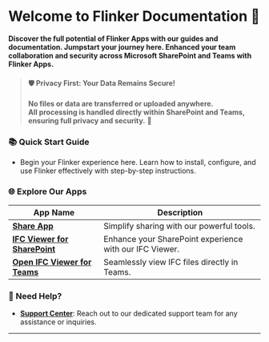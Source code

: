 # Welcome to Flinker Documentation 🚀

**Discover the full potential of Flinker Apps with our guides and documentation. Jumpstart your journey here. Enhanced your team collaboration and security across Microsoft SharePoint and Teams with Flinker Apps.**

> #### 🛡️ **Privacy First: Your Data Remains Secure!**
>  
> **No files or data are transferred or uploaded anywhere.**  
> **All processing is handled directly within SharePoint and Teams, ensuring full privacy and security.** 🔐

### 📚 Quick Start Guide
- Begin your Flinker experience here. Learn how to install, configure, and use Flinker effectively with step-by-step instructions.

### 🌐 Explore Our Apps
| **App Name**                                                | **Description**                                       |
|-------------------------------------------------------------|-------------------------------------------------------|
| [**Share App**](https://appsource.microsoft.com/de-de/product/office/WA200007197)                      | Simplify sharing with our powerful tools.             |
| [**IFC Viewer for SharePoint**](https://appsource.microsoft.com/de-de/product/office/wa200006238)      | Enhance your SharePoint experience with our IFC Viewer.|
| [**Open IFC Viewer for Teams**](https://appsource.microsoft.com/de-de/product/office/WA200007412)      | Seamlessly view IFC files directly in Teams.          |

### 🤝 Need Help?
- **[Support Center](mailto:support@flinker.app)**: Reach out to our dedicated support team for any assistance or inquiries.

---
